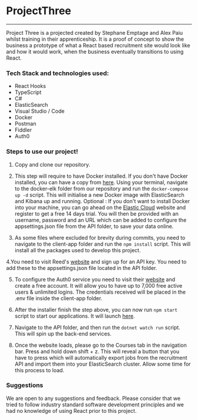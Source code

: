 # ProjectThree 
---

Project Three is a projected created by Stephane Emptage and Alex Paiu whilst training in their apprenticeship. It is a proof of concept to show the business a prototype of what a React based recruitment site would look like and how it would work, when the business eventually transitions to using React.  


### Tech Stack and technologies used:

- React Hooks
- TypeScript
- C# 
- ElasticSearch
- Visual Studio / Code
- Docker
- Postman
- Fiddler
- Auth0

### Steps to use our project!


1. Copy and clone our repository.

2.  This step will require to have Docker installed. If you don't have Docker installed, you can have a copy from [here](https://www.docker.com/products/docker-desktop). Using your terminal, navigate to the docker-elk folder from our repository and run the `docker-compose up -d` script. This will initialise a new Docker image with ElasticSearch and Kibana up and running.  Optional : If you don't want to install Docker into your machine, you can go ahead on the [Elastic Cloud](https://cloud.elastic.co/registration?elektra=downloads-overview&storm=elasticsearch) website and register to get a free 14 days trial. You will then be provided with an username, password and an URL which can be added to configure the appsettings.json file from the API folder, to save your data online.

3. As some files where excluded for brevity during commits, you need to navigate to the client-app folder and run the `npm install` script. This will install all the packages used to develop this project.

4.You need to visit Reed's [website](https://www.reed.co.uk/developers/jobseeker) and sign up for an API key. You need to add these to the appsettings.json file located in the API folder. 

5. To configure the Auth0 service you need to visit their [website](https://auth0.com/signup?&signUpData=%7B%22category%22%3A%22button%22%7D)  and create a free account. It will allow you to have up to 7,000 free active users & unlimited logins. The credentials received will be placed in the .env file inside the client-app folder.

6. After the installer finish the step above, you can now run `npm start` script to start our applications. It will launch [here](http://localhost:3000).

7. Navigate to the API folder, and then run the `dotnet watch run` script. This will spin up the back-end services.

8. Once the website loads, please go to the Courses tab in the navigation bar. Press and hold down shift + z. This will reveal a button that you have to press which will automatically export jobs from the recruitment API and import them into your ElasticSearch cluster. Allow some time for this process to load. 

### Suggestions

We are open to any suggestions and feedback. Please consider that we tried to follow industry standard software development principles and we had no knowledge of using React prior to this project. 




